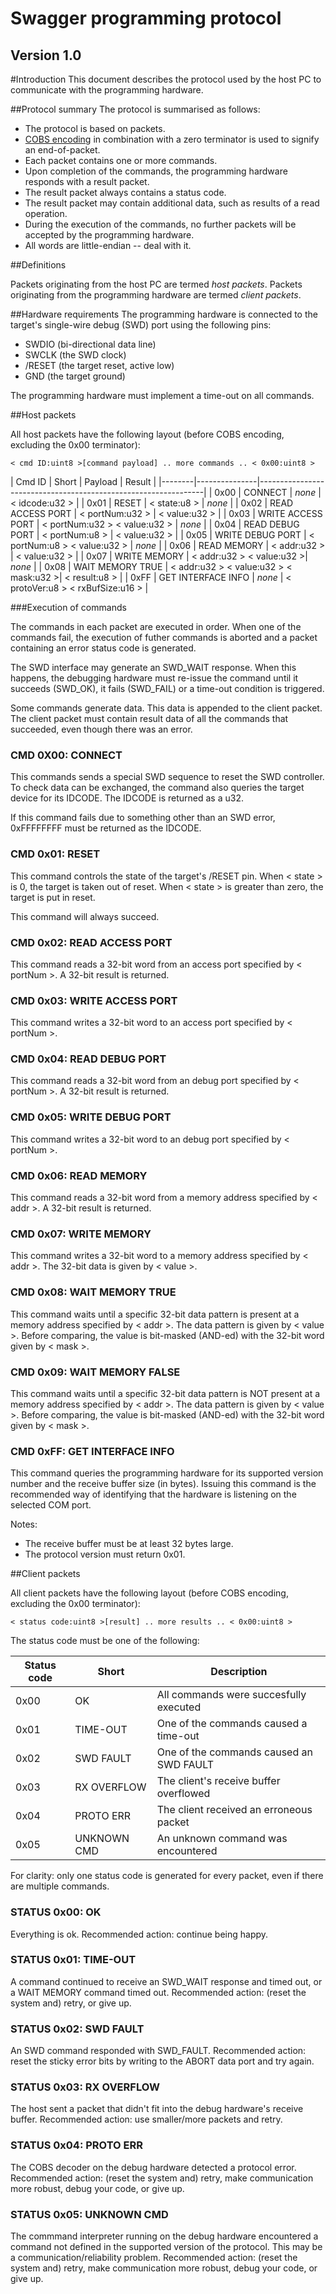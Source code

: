 # Swagger programming protocol


Version 1.0
---

#Introduction
This document describes the protocol used by the host PC to communicate with the programming hardware. 

##Protocol summary
The protocol is summarised as follows:

* The protocol is based on packets.
* [COBS encoding](https://en.wikipedia.org/wiki/Consistent_Overhead_Byte_Stuffing) in combination with a zero terminator is used to signify an end-of-packet.
* Each packet contains one or more commands.
* Upon completion of the commands, the programming hardware responds with a result packet.
* The result packet always contains a status code.
* The result packet may contain additional data, such as results of a read operation.
* During the execution of the commands, no further packets will be accepted by the programming hardware.
* All words are little-endian -- deal with it.

##Definitions

Packets originating from the host PC are termed _host packets_. Packets originating from the programming hardware are termed _client packets_.


##Hardware requirements 
The programming hardware is connected to the target's single-wire debug (SWD) port using the following pins:

* SWDIO (bi-directional data line)
* SWCLK (the SWD clock)
* /RESET (the target reset, active low)
* GND (the target ground)

The programming hardware must implement a time-out on all commands. 

##Host packets

All host packets have the following layout (before COBS encoding, excluding the 0x00 terminator):

	< cmd ID:uint8 >[command payload] .. more commands .. < 0x00:uint8 >

| Cmd ID | Short | Payload | Result |
|--------|---------------|----------------------------------------------------------------|
| 0x00   | CONNECT | _none_ | < idcode:u32 > |
| 0x01   | RESET | < state:u8 > | _none_ |
| 0x02   | READ ACCESS PORT  | < portNum:u32 > | < value:u32 > |
| 0x03   | WRITE ACCESS PORT  | < portNum:u32 > < value:u32 > | _none_ |
| 0x04   | READ DEBUG PORT  | < portNum:u8 >  | < value:u32 > |
| 0x05   | WRITE DEBUG PORT  | < portNum:u8 > < value:u32 > | _none_ |
| 0x06   | READ MEMORY  | < addr:u32 >  | < value:u32 > |
| 0x07   | WRITE MEMORY  | < addr:u32 >  < value:u32 >| _none_ |
| 0x08   | WAIT MEMORY TRUE | < addr:u32 >  < value:u32 > < mask:u32 >| < result:u8 > |
| 0xFF   | GET INTERFACE INFO | _none_ | < protoVer:u8 > < rxBufSize:u16 > |

###Execution of commands

The commands in each packet are executed in order. When one of the commands fail, the execution of futher commands is aborted and a packet containing an error status code is generated.

The SWD interface may generate an SWD_WAIT response. When this happens, the debugging hardware must re-issue the command until it succeeds (SWD_OK), it fails (SWD_FAIL) or a time-out condition is triggered.

Some commands generate data. This data is appended to the client packet. The client packet must contain result data of all the commands that succeeded, even though there was an error.

### CMD 0X00: CONNECT
This commands sends a special SWD sequence to reset the SWD controller. To check data can be exchanged, the command also queries the target device for its IDCODE. The IDCODE is returned as a u32.

If this command fails due to something other than an SWD error, 0xFFFFFFFF must be returned as the IDCODE.

### CMD 0x01: RESET
This command controls the state of the target's /RESET pin. When < state > is 0, the target is taken out of reset. When < state > is greater than zero, the target is put in reset.

This command will always succeed.

### CMD 0x02: READ ACCESS PORT
This command reads a 32-bit word from an access port specified by < portNum >. A 32-bit result is returned.

### CMD 0x03: WRITE ACCESS PORT
This command writes a 32-bit word to an access port specified by < portNum >.

### CMD 0x04: READ DEBUG PORT
This command reads a 32-bit word from an debug port specified by < portNum >. A 32-bit result is returned.

### CMD 0x05: WRITE DEBUG PORT
This command writes a 32-bit word to an debug port specified by < portNum >.

### CMD 0x06: READ MEMORY
This command reads a 32-bit word from a memory address specified by < addr >. A 32-bit result is returned.

### CMD 0x07: WRITE MEMORY
This command writes a 32-bit word to a memory address specified by < addr >. The 32-bit data is given by < value >.

### CMD 0x08: WAIT MEMORY TRUE
This command waits until a specific 32-bit data pattern is present at a memory address specified by < addr >. The data pattern is given by < value >. Before comparing, the value is bit-masked (AND-ed) with the 32-bit word given by < mask >.

### CMD 0x09: WAIT MEMORY FALSE
This command waits until a specific 32-bit data pattern is NOT present at a memory address specified by < addr >. The data pattern is given by < value >. Before comparing, the value is bit-masked (AND-ed) with the 32-bit word given by < mask >.

### CMD 0xFF: GET INTERFACE INFO
This command queries the programming hardware for its supported version number and the receive buffer size (in bytes). Issuing this command is the recommended way of identifying that the hardware is listening on the selected COM port.

Notes:
* The receive buffer must be at least 32 bytes large.
* The protocol version must return 0x01.

##Client packets

All client packets have the following layout (before COBS encoding, excluding the 0x00 terminator):

	< status code:uint8 >[result] .. more results .. < 0x00:uint8 >

The status code must be one of the following:

| Status code | Short | Description |
|--------|---------------|----------------------------------------------------------------|
| 0x00   |     OK        | All commands were succesfully executed  |
| 0x01   |     TIME-OUT  | One of the commands caused a time-out   |
| 0x02   |    SWD FAULT  | One of the commands caused an SWD FAULT |
| 0x03   |   RX OVERFLOW | The client's receive buffer overflowed  |
| 0x04   |    PROTO ERR  | The client received an erroneous packet |
| 0x05   |   UNKNOWN CMD | An unknown command was encountered      |

For clarity: only one status code is generated for every packet, even if there are multiple commands.

### STATUS 0x00: OK
Everything is ok.
Recommended action: continue being happy.

### STATUS 0x01: TIME-OUT
A command continued to receive an SWD_WAIT response and timed out, or a WAIT MEMORY command timed out.
Recommended action: (reset the system and) retry, or give up.

### STATUS 0x02: SWD FAULT
An SWD command responded with SWD_FAULT. 
Recommended action: reset the sticky error bits by writing to the ABORT data port and try again.

### STATUS 0x03: RX OVERFLOW
The host sent a packet that didn't fit into the debug hardware's receive buffer.
Recommended action: use smaller/more packets and retry.

### STATUS 0x04: PROTO ERR
The COBS decoder on the debug hardware detected a protocol error.
Recommended action: (reset the system and) retry, make communication more robust, debug your code, or give up.

### STATUS 0x05: UNKNOWN CMD
The commmand interpreter running on the debug hardware encountered a command not defined in the supported version of the protocol. This may be a communication/reliability problem.
Recommended action: (reset the system and) retry, make communication more robust, debug your code, or give up.
